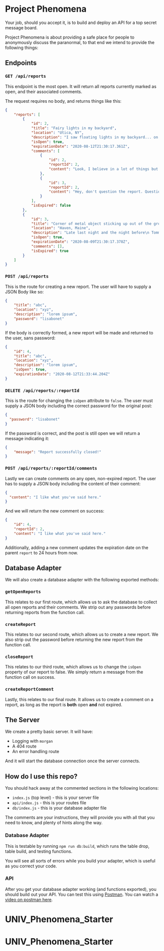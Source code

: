 # Project Phenomena

Your job, should you accept it, is to build and deploy an API for a top secret message board.

Project Phenomena is about providing a safe place for people to anonymously discuss the paranormal, to that end we intend to provide the following things:

## Endpoints

### `GET /api/reports`

This endpoint is the most open. It will return all reports currently marked as open, and their associated comments.

The request requires no body, and returns things like this:

```json
{
    "reports": [
        {
            "id": 2,
            "title": "Fairy lights in my backyard",
            "location": "Utica, NY",
            "description": "I saw floating lights in my backyard... on inspection they weren't fireflies...",
            "isOpen": true,
            "expirationDate": "2020-08-12T21:30:17.361Z",
            "comments": [
                {
                    "id": 2,
                    "reportId": 2,
                    "content": "Look, I believe in a lot of things but are fairy lights even real?"
                },
                {
                    "id": 3,
                    "reportId": 2,
                    "content": "Hey, don't question the report. Question the government! They've been lying to us all these years."
                }
            ],
            "isExpired": false
        },
        {
            "id": 3,
            "title": "Corner of metal object sticking up out of the ground in the woods...",
            "location": "Haven, Maine",
            "description": "Late last night and the night before\n Tommyknockers, Tommyknockers\n knocking at the door",
            "isOpen": true,
            "expirationDate": "2020-08-09T21:30:17.378Z",
            "comments": [],
            "isExpired": true
        }
    ]
}
```

### `POST /api/reports`

This is the route for creating a new report. The user will have to supply a JSON Body like so:

```json
{
    "title": "abc",
    "location": "xyz",
    "description": "lorem ipsum",
    "password": "lisabonet"
}
```

If the body is correctly formed, a new report will be made and returned to the user, sans password:

```json
{
    "id": 4,
    "title": "abc",
    "location": "xyz",
    "description": "lorem ipsum",
    "isOpen": true,
    "expirationDate": "2020-08-12T21:33:44.204Z"
}
```

### `DELETE /api/reports/:reportId`

This is the route for changing the `isOpen` attribute to `false`. The user must supply a JSON body including the correct password for the original post:

```json
{
  "password": "lisabonet"
}
```

If the password is correct, and the post is still open we will return a message indicating it:

```json
{
    "message": "Report successfully closed!"
}
```

### `POST /api/reports/:reportId/comments`

Lastly we can create comments on any open, non-expired report. The user has to supply a JSON body including the content of their comment:

```json
{
  "content": "I like what you've said here."
}
```

And we will return the new comment on success:

```json
{
    "id": 4,
    "reportId": 2,
    "content": "I like what you've said here."
}
```

Additionally, adding a new comment updates the expiration date on the parent `report` to 24 hours from now.

## Database Adapter

We will also create a database adapter with the following exported methods:

### `getOpenReports`

This relates to our first route, which allows us to ask the database to collect all open reports and their comments. We strip out any passwords before returning reports from the function call.

### `createReport`

This relates to our second route, which allows us to create a new report. We also strip out the password before returning the new report from the function call.

### `closeReport`

This relates to our third route, which allows us to change the `isOpen` property of our report to false. We simply return a message from the function call on success.

### `createReportComment`

Lastly, this relates to our final route. It allows us to create a comment on a report, as long as the report is **both** open **and** not expired. 

## The Server

We create a pretty basic server. It will have:

* Logging with `morgan`
* A 404 route
* An error handling route

And it will start the database connection once the server connects.

## How do I use this repo?

You should hack away at the commented sections in the following locations:

* `index.js` (top level) - this is your server file
* `api/index.js` - this is your routes file
* `db/index.js` - this is your database adapter file

The comments are your instructions, they will provide you with all that you need to know, and plenty of hints along the way.

### Database Adapter

This is testable by running `npm run db:build`, which runs the table drop, table build, and testing functions. 

You will see all sorts of errors while you build your adapter, which is useful as you correct your code.

### API

After you get your database adapter working (and functions exported), you should build out your API. You can test this using [Postman](https://www.postman.com/). You can watch a [video on postman here](https://www.youtube.com/watch?v=t5n07Ybz7yI).

# UNIV_Phenomena_Starter
# UNIV_Phenomena_Starter
